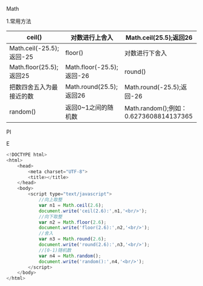 Math

1.常用方法

| ceil() | 对数进行上舍入 | Math.ceil(25.5);返回26 |
| - | - | - |
| Math.ceil(-25.5);返回-25 | floor() | 对数进行下舍入 |
| Math.floor(25.5);返回25 | Math.floor(-25.5);返回-26 | round() |
| 把数四舍五入为最接近的数 | Math.round(25.5);返回26 | Math.round(-25.5);返回-26 |
| random() | 返回0~1之间的随机数 | Math.random();例如：0.6273608814137365 |


PI

E

```javascript
<!DOCTYPE html>
<html>
	<head>
		<meta charset="UTF-8">
		<title></title>
	</head>
	<body>
		<script type="text/javascript">
			//向上取整
			var n1 = Math.ceil(2.6);
			document.write('ceil(2.6):',n1,'<br/>');
			//向下取整
			var n2 = Math.floor(2.6);
			document.write('floor(2.6):',n2,'<br/>');
			//舍入
			var n3 = Math.round(2.6);
			document.write('round(2.6):',n3,'<br/>');
			//[0-1)随机数
			var n4 = Math.random();
			document.write('random():',n4,'<br/>');
		</script>
	</body>
</html>

```

